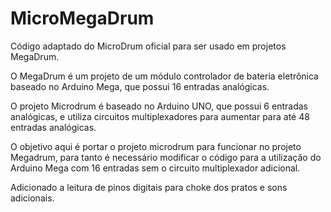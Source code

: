 # MicroMegaDrum
Código adaptado do MicroDrum oficial para ser usado em projetos MegaDrum.

O MegaDrum é um projeto de um módulo controlador de bateria eletrônica baseado no Arduino Mega,
que possui 16 entradas analógicas.

O projeto Microdrum é baseado no Arduino UNO, que possui 6 entradas analógicas, e utiliza 
circuitos multiplexadores para aumentar para até 48 entradas analógicas.

O objetivo aqui é portar o projeto microdrum para funcionar no projeto Megadrum, para
tanto é necessário modificar o código para a utilização do Arduino Mega com 16 entradas
sem o circuito multiplexador adicional.

Adicionado a leitura de pinos digitais para choke dos pratos e sons adicionais.
